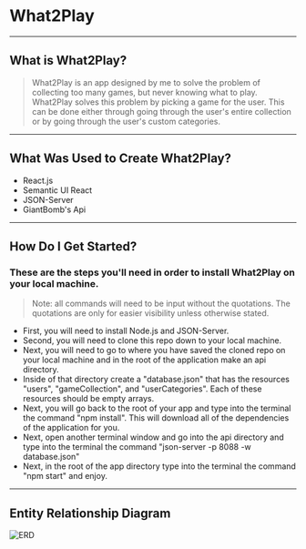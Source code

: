# What2Play

----

## What is What2Play?
> What2Play is an app designed by me to solve the problem of collecting too many games, but never knowing what to play. What2Play solves this problem by picking a game for the user. This can be done either through going through the user's entire collection or by going through the user's custom categories. 

----

## What Was Used to Create What2Play?
* React.js
* Semantic UI React
* JSON-Server
* GiantBomb's Api

----

## How Do I Get Started?

### These are the steps you'll need in order to install What2Play on your local machine. 
> Note: all commands will need to be input without the quotations. The quotations are only for easier visibility unless otherwise stated.

* First, you will need to install Node.js and JSON-Server.
* Second, you will need to clone this repo down to your local machine.
* Next, you will need to go to where you have saved the cloned repo on your local machine and in the root of the application make an api directory.
* Inside of that directory create a "database.json" that has the resources "users", "gameCollection", and "userCategories". Each of these resources should be empty arrays.
* Next, you will go back to the root of your app and type into the terminal the command "npm install". This will download all of the dependencies of the application for you.
* Next, open another terminal window and go into the api directory and type into the terminal the command "json-server -p 8088 -w database.json"
* Next, in the root of the app directory type into the terminal the command "npm start" and enjoy.

----

## Entity Relationship Diagram
![ERD](https://i.imgur.com/c6CAZ4r.jpg)